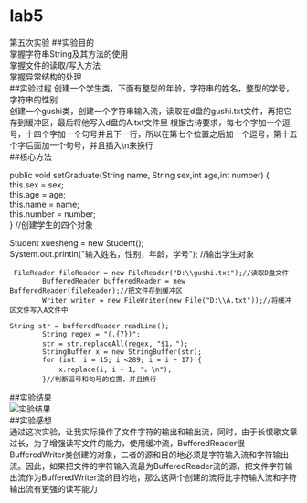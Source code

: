# lab5
第五次实验
##实验目的  
掌握字符串String及其方法的使用  
掌握文件的读取/写入方法  
掌握异常结构的处理  
##实验过程
创建一个学生类，下面有整型的年龄，字符串的姓名，整型的学号，字符串的性别  
创建一个gushi类，创建一个字符串输入流，读取在d盘的gushi.txt文件，再把它存到缓冲区，最后将他写入d盘的A.txt文件里
根据古诗要求，每七个字加一个逗号，十四个字加一个句号并且下一行，所以在第七个位置之后加一个逗号，第十五个字后面加一个句号，并且插入\n来换行  
##核心方法

public void setGraduate(String name, String sex,int age,int number) {  
        this.sex = sex;  
        this.age = age;  
        this.name = name;  
        this.number = number;  
    }    //创建学生的四个对象  
    
     
Student xuesheng = new Student();  
     System.out.println("输入姓名，性别，年龄，学号");  //输出学生对象
         
     
     FileReader fileReader = new FileReader("D:\\gushi.txt");//读取D盘文件
            BufferedReader bufferedReader = new BufferedReader(fileReader);//把文件存到缓冲区
            Writer writer = new FileWriter(new File("D:\\A.txt"));//将缓冲区文件写入A文件中
     
    String str = bufferedReader.readLine();
            String regex = "(.{7})";
            str = str.replaceAll(regex, "$1，");
            StringBuffer x = new StringBuffer(str);
            for (int  i = 15; i <289; i = i + 17) {
                x.replace(i, i + 1, "。\n");
            }//判断逗号和句号的位置，并且换行
##实验结果  
![实验结果](jueguo)  
##实验感想  
通过这次实验，让我实际操作了文件字符的输出和输出流，同时，由于长恨歌文章过长，为了增强读写文件的能力，使用缓冲流，BufferedReader很BufferedWriter类创建的对象，二者的源和目的地必须是字符输入流和字符输出流。因此，如果把文件的字符输入流最为BufferedReader流的源，把文件字符输出流作为BufferedWriter流的目的地，那么这两个创建的流将比字符输入流和字符输出流有更强的读写能力

